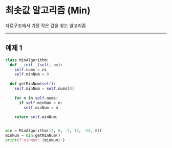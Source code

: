 # 최솟값 알고리즘 (Min)
자료구조에서 가장 작은 값을 찾는 알고리즘
___
## 예제 1
```python
class MinAlgorithm:
  def __init__(self, ns):
    self.nums = ns
    self.minNum = 0
  
  def getMinNum(self):
    self.minNum = self.nums[0]
    
    for n in self.nums:
      if self.minNum > n:
        self.minNum = n
        
    return self.minNum;


min = MinAlgorithm([4, 6, -7, 13, -24, 8])
minNum = min.getMinNum()
print(f'minNum: {minNum}')
```
